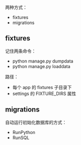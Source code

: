 两种方式：
- fixtures
- migrations


## fixtures

记住两条命令：
- python manage.py dumpdata
- python manage.py loaddata

路径：
- 每个 app 的 fixtures 子目录下
- settings 的 FIXTURE\_DIRS 属性


## migrations

自动运行初始化数据库的方式：
- RunPython
- RunSQL
